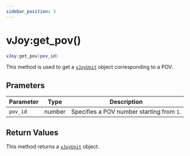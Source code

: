```yaml
---
sidebar_position: 3
---
```


# vJoy:get_pov()
```lua
vJoy:get_pov(pov_id)
```
This method is used to get a [`vJoyUnit`](/libs/mapper/vJoyUnit) object corresponding to a POV.


## Prameters
|Parameter|Type|Description|
|-|-|-|
|`pov_id`|number|Specifies a POV number starting from `1`.|


## Return Values
This method returns a [`vJoyUnit`](/libs/mapper/vJoyUnit) object.